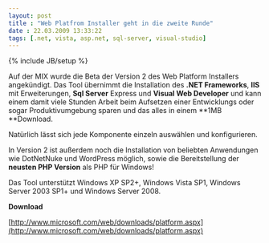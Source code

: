 ```yaml
---
layout: post
title : "Web Platfrom Installer geht in die zweite Runde"
date : 22.03.2009 13:33:22
tags: [.net, vista, asp.net, sql-server, visual-studio]
---
```

{% include JB/setup %}

Auf der MIX wurde die Beta der Version 2 des Web Platform Installers angekündigt. Das Tool übernimmt die Installation des **.NET Frameworks**, **IIS** mit Erweiterungen, **Sql Server** Express und **Visual Web Developer** und kann einem damit viele Stunden Arbeit beim Aufsetzen einer Entwicklungs oder sogar Produktivumgebung sparen und das alles in einem **1MB **Download.

Natürlich lässt sich jede Komponente einzeln auswählen und konfigurieren.

In Version 2 ist außerdem noch die Installation von beliebten Anwendungen wie DotNetNuke und WordPress möglich, sowie die Bereitstellung der **neusten PHP Version** als PHP für Windows!

Das Tool unterstützt Windows XP SP2+, Windows Vista SP1, Windows Server 2003 SP1+ und Windows Server 2008.

**Download**

[http://www.microsoft.com/web/downloads/platform.aspx](http://www.microsoft.com/web/downloads/platform.aspx)
